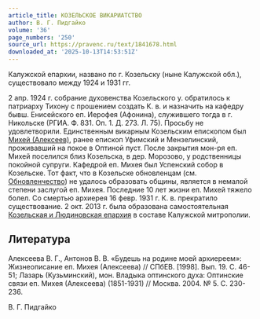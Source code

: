 ```yaml
---
article_title: КОЗЕЛЬСКОЕ ВИКАРИАТСТВО
author: В. Г. Пидгайко
volume: '36'
page_numbers: '250'
source_url: https://pravenc.ru/text/1841678.html
downloaded_at: '2025-10-13T14:53:51Z'
---
```


Калужской епархии, названо по г. Козельску (ныне Калужской обл.), существовало между 1924 и 1931 гг.

2 апр. 1924 г. собрание духовенства Козельского у. обратилось к патриарху Тихону с прошением создать К. в. и назначить на кафедру бывш. Енисейского еп. Иерофея (Афонина), служившего тогда в г. Никольске (РГИА. Ф. 831. Оп. 1. Д. 273. Л. 75). Просьбу не удовлетворили. Единственным викарным Козельским епископом был [Михей (Алексеев)](<https://pravenc.ru/text/Михей (Алексеев).html>), ранее епископ Уфимский и Мензелинский, проживавший на покое в Оптиной пуст. После закрытия мон-ря еп. Михей поселился близ Козельска, в дер. Морозово, у родственницы покойной супруги. Кафедрой еп. Михея был Успенский собор в Козельске. Тот факт, что в Козельске обновленцам (см. [Обновленчество](https://pravenc.ru/text/Обновленчество.html)) не удалось образовать общины, является в немалой степени заслугой еп. Михея. Последние 10 лет жизни еп. Михей тяжело болел. Со смертью архиерея 16 февр. 1931 г. К. в. прекратило существование. 2 окт. 2013 г. была образована самостоятельная [Козельская и Людиновская епархия](<https://pravenc.ru/text/Козельская и Людиновская епархия.html>) в составе Калужской митрополии.

## Литература

Алексеева В. Г., Антонов В. В. «Будешь на родине моей архиереем»: Жизнеописание еп. Михея (Алексеева) // СПбЕВ. [1998]. Вып. 19. С. 46-51; Лазарь (Кузьминский), мон. Владыка оптинского духа: Оптинские связи еп. Михея (Алексеева) (1851-1931) // Москва. 2004. № 5. С. 230-236.

В. Г. Пидгайко
